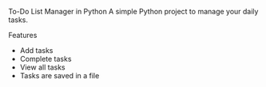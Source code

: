 To-Do List Manager in Python
A simple Python project to manage your daily tasks.

Features
- Add tasks
- Complete tasks
- View all tasks
- Tasks are saved in a file
